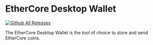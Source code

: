 # EtherCore Desktop Wallet

[![Github All Releases](https://img.shields.io/github/downloads/ethercore/desktop-wallet/total.svg)]()

The EtherCore Desktop Wallet is the tool of choice to store and send EtherCore coins.
